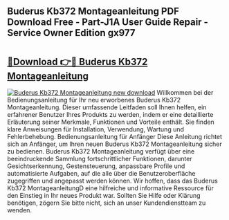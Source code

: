 ## Buderus Kb372 Montageanleitung PDF Download Free - Part-J1A User Guide Repair - Service Owner Edition gx977

# <h2><a href="http://df7rr2a.blite.top/?on=Buderus+Kb372+Montageanleitung">🔗Download 👉🔴 Buderus Kb372 Montageanleitung</a></h2>

[![Buderus Kb372 Montageanleitung new download](https://i.imgur.com/lujVjoI.png)](http://df7rr2a.blite.top/?on=Buderus+Kb372+Montageanleitung)
Willkommen bei der Bedienungsanleitung für Ihr neu erworbenes Buderus Kb372 Montageanleitung. Dieser umfassende Leitfaden soll Ihnen helfen, ein erfahrener Benutzer Ihres Produkts zu werden, indem er eine detaillierte Erläuterung seiner Merkmale, Funktionen und Vorteile enthält. Sie finden klare Anweisungen für Installation, Verwendung, Wartung und Fehlerbehebung. Bedienungsanleitung für Anfänger Diese Anleitung richtet sich an Anfänger, um Ihren neuen Buderus Kb372 Montageanleitung sicher zu bedienen. Buderus Kb372 Montageanleitung verfügt über eine beeindruckende Sammlung fortschrittlicher Funktionen, darunter Gesichtserkennung, Gestensteuerung, anpassbare Profile und automatisierte Aufgaben, auf die alle über die Benutzeroberfläche zugegriffen und angepasst werden können. Wir hoffen, dass das Buderus Kb372 MontageanleitungD eine hilfreiche und informative Ressource für den Einstieg in Ihr neues Produkt war. Sollten Sie Hilfe oder Klärung benötigen, zögern Sie bitte nicht, sich an unser Kundendienstteam zu wenden.

